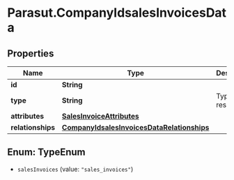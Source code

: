 # Parasut.CompanyIdsalesInvoicesData

## Properties
Name | Type | Description | Notes
------------ | ------------- | ------------- | -------------
**id** | **String** |  | [optional] 
**type** | **String** | Type of the resource | [optional] 
**attributes** | [**SalesInvoiceAttributes**](SalesInvoiceAttributes.md) |  | [optional] 
**relationships** | [**CompanyIdsalesInvoicesDataRelationships**](CompanyIdsalesInvoicesDataRelationships.md) |  | [optional] 


<a name="TypeEnum"></a>
## Enum: TypeEnum


* `salesInvoices` (value: `"sales_invoices"`)




